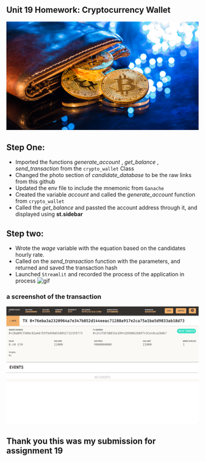 ## Unit 19 Homework: Cryptocurrency Wallet

![An image shows a wallet with bitcoin.](Images/19-4-challenge-image.png)


## Step One:
 * Imported the functions *generate_account* , *get_balance* , *send_transaction* from the `crypto_wallet` Class
 * Changed the photo section of *candidate_database* to be the raw links from this github
 * Updated the env file to include the mnemonic from `Ganache`
 * Created the variable *account* and called the *generate_account* function from `crypto_wallet`
 * Called the *get_balance* and passted the account address through it, and displayed using **st.sidebar**


## Step two:
* Wrote the *wage* variable with the equation based on the candidates hourly rate.
* Called on the *send_transaction* function with the parameters, and returned and saved the transaction hash
* Launched `Streamlit` and recorded the process of the application in process
  ![gif](Images/streamlit-krypto_jobs-2023-09-25-21-09-52.gif)

### a screenshot of the transaction
![transaction](Images/transaction.png)


## Thank you this was my submission for assignment 19
